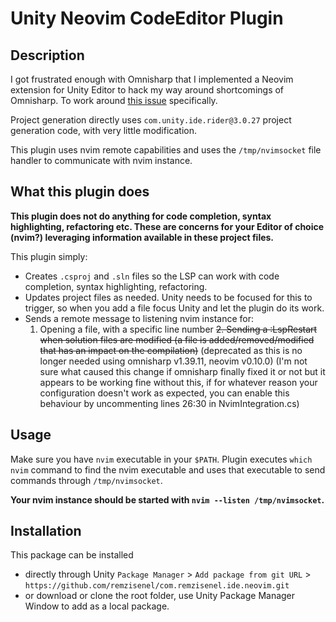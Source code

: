 # Unity Neovim CodeEditor Plugin

## Description

I got frustrated enough with Omnisharp that I implemented a Neovim extension for Unity Editor to hack my way around shortcomings of Omnisharp.
To work around [this issue](https://github.com/neovim/neovim/issues/14042) specifically.

Project generation directly uses `com.unity.ide.rider@3.0.27` project generation code, with very little modification.

This plugin uses nvim remote capabilities and uses the `/tmp/nvimsocket` file handler to communicate with nvim instance.

## What this plugin does

**This plugin does not do anything for code completion, syntax highlighting, refactoring etc. These are concerns for your Editor of choice (nvim?) leveraging information available in these project files.**

This plugin simply:
- Creates `.csproj` and `.sln` files so the LSP can work with code completion, syntax highlighting, refactoring.
- Updates project files as needed. Unity needs to be focused for this to trigger, so when you add a file focus Unity and let the plugin do its work.
- Sends a remote message to listening nvim instance for:
    1. Opening a file, with a specific line number
    ~~2. Sending a :LspRestart when solution files are modified (a file is added/removed/modified that has an impact on the compilation)~~
    (deprecated as this is no longer needed using omnisharp v1.39.11, neovim v0.10.0) (I'm not sure what caused this change if omnisharp finally
    fixed it or not but it appears to be working fine without this, if for whatever reason your configuration doesn't work as expected, you can
    enable this behaviour by uncommenting lines 26:30 in NvimIntegration.cs)

## Usage

Make sure you have `nvim` executable in your `$PATH`. Plugin executes `which nvim` command to find the nvim executable and uses that executable to send commands through `/tmp/nvimsocket`.

**Your nvim instance should be started with `nvim --listen /tmp/nvimsocket`.**

## Installation

This package can be installed 
- directly through Unity `Package Manager` > `Add package from git URL` > `https://github.com/remzisenel/com.remzisenel.ide.neovim.git`
- or download or clone the root folder, use Unity Package Manager Window to add as a local package. 